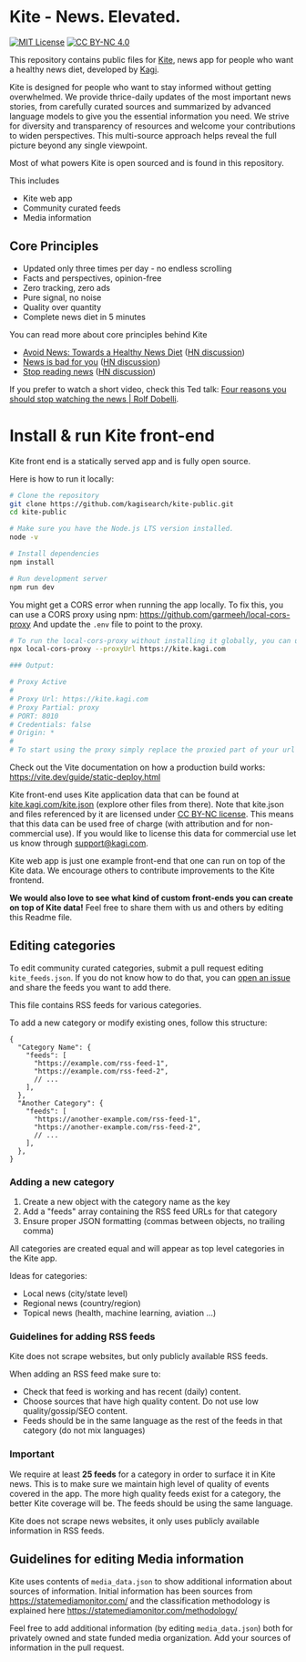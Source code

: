 # Kite - News. Elevated.

[![MIT License](https://img.shields.io/badge/License-MIT-green.svg)](https://choosealicense.com/licenses/mit/)
[![CC BY-NC 4.0](https://img.shields.io/badge/License-CC%20BY--NC%204.0-lightgrey.svg)](https://creativecommons.org/licenses/by-nc/4.0/)

This repository contains public files for [Kite](https://kite.kagi.com), news app for people who want a healthy news diet, developed by [Kagi](https://kagi.com).

Kite is designed for people who want to stay informed without getting overwhelmed. We provide thrice-daily updates of the most important news stories, from carefully curated sources and summarized by advanced language models to give you the essential information you need. We strive for diversity and transparency of resources and welcome your contributions to widen perspectives. This multi-source approach helps reveal the full picture beyond any single viewpoint.

Most of what powers Kite is open sourced and is found in this repository.

This includes

- Kite web app
- Community curated feeds
- Media information

## Core Principles

- Updated only three times per day - no endless scrolling
- Facts and perspectives, opinion-free
- Zero tracking, zero ads
- Pure signal, no noise
- Quality over quantity
- Complete news diet in 5 minutes

You can read more about core principles behind Kite

- [Avoid News: Towards a Healthy News Diet](https://www.gwern.net/docs/culture/2010-dobelli.pdf) ([HN discussion](https://news.ycombinator.com/item?id=21430337))
- [News is bad for you](http://www.theguardian.com/media/2013/apr/12/news-is-bad-rolf-dobelli) ([HN discussion](https://news.ycombinator.com/item?id=6894244))
- [Stop reading news](https://fs.blog/2013/12/stop-reading-news/) ([HN discussion](https://news.ycombinator.com/item?id=19084099))

If you prefer to watch a short video, check this Ted talk: [Four reasons you should stop watching the news | Rolf Dobelli](https://www.youtube.com/watch?v=-miTTiaqFlI).

# Install & run Kite front-end

Kite front end is a statically served app and is fully open source.

Here is how to run it locally:

```bash
# Clone the repository
git clone https://github.com/kagisearch/kite-public.git
cd kite-public

# Make sure you have the Node.js LTS version installed.
node -v

# Install dependencies
npm install

# Run development server
npm run dev
```

You might get a CORS error when running the app locally. To fix this, you can use a CORS proxy using npm: https://github.com/garmeeh/local-cors-proxy
And update the `.env` file to point to the proxy.

```bash
# To run the local-cors-proxy without installing it globally, you can use npx:
npx local-cors-proxy --proxyUrl https://kite.kagi.com

### Output:

# Proxy Active
#
# Proxy Url: https://kite.kagi.com
# Proxy Partial: proxy
# PORT: 8010
# Credentials: false
# Origin: *
#
# To start using the proxy simply replace the proxied part of your url with: http://localhost:8010/proxy
```

Check out the Vite documentation on how a production build works: https://vite.dev/guide/static-deploy.html

Kite front-end uses Kite application data that can be found at [kite.kagi.com/kite.json](https://kite.kagi.com/kite.json) (explore other files from there). Note that kite.json and files referenced by it are licensed under [CC BY-NC license](https://creativecommons.org/licenses/by-nc/4.0/). This means that this data can be used free of charge (with attribution and for non-commercial use). If you would like to license this data for commercial use let us know through support@kagi.com.

Kite web app is just one example front-end that one can run on top of the Kite data. We encourage others to contribute improvements to the Kite frontend.

**We would also love to see what kind of custom front-ends you can create on top of Kite data!** Feel free to share them with us and others by editing this Readme file.

## Editing categories

To edit community curated categories, submit a pull request editing `kite_feeds.json`. If you do not know how to do that, you can [open an issue](https://github.com/kagisearch/kite-public/issues/new/choose) and share the feeds you want to add there.

This file contains RSS feeds for various categories.

To add a new category or modify existing ones, follow this structure:

```jsonc
{
  "Category Name": {
    "feeds": [
      "https://example.com/rss-feed-1",
      "https://example.com/rss-feed-2",
      // ...
    ],
  },
  "Another Category": {
    "feeds": [
      "https://another-example.com/rss-feed-1",
      "https://another-example.com/rss-feed-2",
      // ...
    ],
  },
}
```

### Adding a new category

1. Create a new object with the category name as the key
2. Add a "feeds" array containing the RSS feed URLs for that category
3. Ensure proper JSON formatting (commas between objects, no trailing comma)

All categories are created equal and will appear as top level categories in the Kite app.

Ideas for categories:

- Local news (city/state level)
- Regional news (country/region)
- Topical news (health, machine learning, aviation ...)

### Guidelines for adding RSS feeds

Kite does not scrape websites, but only publicly available RSS feeds.

When adding an RSS feed make sure to:

- Check that feed is working and has recent (daily) content.
- Choose sources that have high quality content. Do not use low quality/gossip/SEO content.
- Feeds should be in the same language as the rest of the feeds in that category (do not mix languages)

### Important

We require at least **25 feeds** for a category in order to surface it in Kite news. This is to make sure we maintain high level of quality of events covered in the app. The more high quality feeds exist for a category, the better Kite coverage will be. The feeds should be using the same language.

Kite does not scrape news websites, it only uses publicly available information in RSS feeds.

## Guidelines for editing Media information

Kite uses contents of `media_data.json` to show additional information about sources of information. Initial information has been sources from https://statemediamonitor.com/ and the classification methodology is explained here https://statemediamonitor.com/methodology/

Feel free to add additional information (by editing `media_data.json`) both for privately owned and state funded media organization. Add your sources of information in the pull request.
